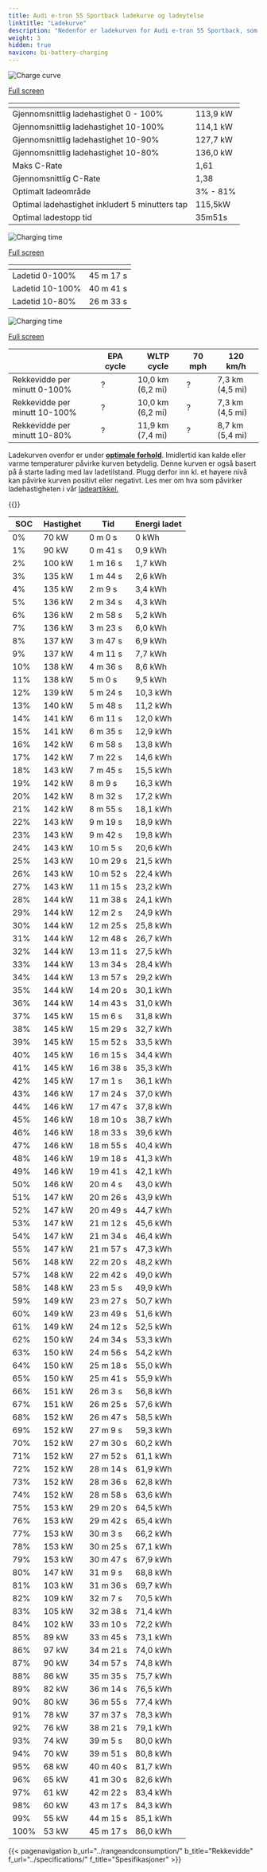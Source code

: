 ```yaml
---
title: Audi e-tron 55 Sportback ladekurve og ladeytelse
linktitle: "Ladekurve"
description: "Nedenfor er ladekurven for Audi e-tron 55 Sportback, som illustrerer ladehastigheten ved forskjellige batterinivåer. I tillegg gir grafer for rekkevidde og tid omfattende detaljer om ladeprestasjonen."
weight: 3
hidden: true
navicon: bi-battery-charging
---
```

<!-- markdownlint-disable MD033 -->
<!-- markdownlint-disable MD010 -->
<img src="/images/models/audi/e-tron/e-tron_55_sportback/chargingcurve.svg" alt="Charge curve" class="img-fluid">

[Full screen](/images/models/audi/e-tron/e-tron_55_sportback/chargingcurve.svg)


<div class="table-responsive">
<table class="table table-striped border">
	<thead>
		<tr>
			<th>
			</th>
			<th>
			</th>
		</tr>
	</thead>
	<tbody>
		<tr>
			<td>
				Gjennomsnittlig ladehastighet 0 - 100%
			</td>
			<td>
				113,9 kW
			</td>
		</tr>
		<tr>
			<td>
				Gjennomsnittlig ladehastighet 10-100%
			</td>
			<td>
				114,1 kW
			</td>
		</tr>
		<tr>
			<td>
				Gjennomsnittlig ladehastighet 10-90%
			</td>
			<td>
				127,7 kW
			</td>
		</tr>
		<tr>
			<td>
				Gjennomsnittlig ladehastighet 10-80%
			</td>
			<td>
				136,0 kW
			</td>
		</tr>
		<tr>
			<td>
				Maks C-Rate
			</td>
			<td>
				1,61
			</td>
		</tr>
		<tr>
			<td>
				Gjennomsnittlig C-Rate
			</td>
			<td>
				1,38
			</td>
		</tr>
		<tr>
			<td>
				Optimalt ladeområde
			</td>
			<td>
				3% - 81%
			</td>
		</tr>
		<tr>
			<td>
				Optimal ladehastighet inkludert 5 minutters tap
			</td>
			<td>
				115,5kW
			</td>
		</tr>
		<tr>
			<td>
				Optimal ladestopp tid
			</td>
			<td>
				35m51s
			</td>
		</tr>
	</tbody>
</table>
</div>
<img src="/images/models/audi/e-tron/e-tron_55_sportback/chargingtime.svg" alt="Charging time" class="img-fluid">

[Full screen](/images/models/audi/e-tron/e-tron_55_sportback/chargingtime.svg)
<div class="table-responsive">
<table class="table table-striped border">
	<thead>
		<tr>
			<th>
			</th>
			<th>
			</th>
		</tr>
	</thead>
	<tbody>
		<tr>
			<td>
				Ladetid 0-100%
			</td>
			<td>
				 45 m 17 s
			</td>
		</tr>
		<tr>
			<td>
				Ladetid 10-100%
			</td>
			<td>
				 40 m 41 s
			</td>
		</tr>
		<tr>
			<td>
				Ladetid 10-80%
			</td>
			<td>
				 26 m 33 s
			</td>
		</tr>
	</tbody>
</table>
</div>
<img src="/images/models/audi/e-tron/e-tron_55_sportback/chargerangespeed.svg" alt="Charging time" class="img-fluid">

[Full screen](/images/models/audi/e-tron/e-tron_55_sportback/chargerangespeed.svg)
<div class="table-responsive">
<table class="table table-striped border">
	<thead>
		<tr>
			<th>
			</th>
			<th>
				EPA cycle
			</th>
			<th>
				WLTP cycle
			</th>
			<th>
				70 mph
			</th>
			<th>
				120 km/h
			</th>
		</tr>
	</thead>
	<tbody>
		<tr>
			<td>
				Rekkevidde per minutt 0-100%
			</td>
			<td>
				?
			</td>
			<td>
				10,0 km (6,2 mi)
			</td>
			<td>
				?
			</td>
			<td>
				7,3 km (4,5 mi)
			</td>
		</tr>
		<tr>
			<td>
				Rekkevidde per minutt 10-100%
			</td>
			<td>
				?
			</td>
			<td>
				10,0 km (6,2 mi)
			</td>
			<td>
				?
			</td>
			<td>
				7,3 km (4,5 mi)
			</td>
		</tr>
		<tr>
			<td>
				Rekkevidde per minutt 10-80%
			</td>
			<td>
				?
			</td>
			<td>
				11,9 km (7,4 mi)
			</td>
			<td>
				?
			</td>
			<td>
				8,7 km (5,4 mi)
			</td>
		</tr>
	</tbody>
</table>
</div>


Ladekurven ovenfor er under **[optimale forhold](../../../../../technology/battery/charging/#temperatur)**. Imidlertid kan kalde eller varme temperaturer påvirke kurven betydelig. Denne kurven er også basert på å starte lading med lav ladetilstand. Plugg derfor inn kl. et høyere nivå kan påvirke kurven positivt eller negativt. Les mer om hva som påvirker ladehastigheten i vår [ladeartikkel.](../../../../../technology/battery/charging/)


{{<evkxdisplayaddarticle />}}
<div class="table-responsive">
<table class="table table-striped border">
	<thead>
		<tr>
			<th>
				SOC
			</th>
			<th>
				Hastighet
			</th>
			<th>
				Tid
			</th>
			<th>
				Energi ladet
			</th>
		</tr>
	</thead>
	<tbody>
		<tr>
			<td>
				0%
			</td>
			<td>
				70 kW
			</td>
			<td>
				 0 m 0 s
			</td>
			<td>
				0 kWh
			</td>
		</tr>
		<tr>
			<td>
				1%
			</td>
			<td>
				90 kW
			</td>
			<td>
				 0 m 41 s
			</td>
			<td>
				0,9 kWh
			</td>
		</tr>
		<tr>
			<td>
				2%
			</td>
			<td>
				100 kW
			</td>
			<td>
				 1 m 16 s
			</td>
			<td>
				1,7 kWh
			</td>
		</tr>
		<tr>
			<td>
				3%
			</td>
			<td>
				135 kW
			</td>
			<td>
				 1 m 44 s
			</td>
			<td>
				2,6 kWh
			</td>
		</tr>
		<tr>
			<td>
				4%
			</td>
			<td>
				135 kW
			</td>
			<td>
				 2 m 9 s
			</td>
			<td>
				3,4 kWh
			</td>
		</tr>
		<tr>
			<td>
				5%
			</td>
			<td>
				136 kW
			</td>
			<td>
				 2 m 34 s
			</td>
			<td>
				4,3 kWh
			</td>
		</tr>
		<tr>
			<td>
				6%
			</td>
			<td>
				136 kW
			</td>
			<td>
				 2 m 58 s
			</td>
			<td>
				5,2 kWh
			</td>
		</tr>
		<tr>
			<td>
				7%
			</td>
			<td>
				136 kW
			</td>
			<td>
				 3 m 23 s
			</td>
			<td>
				6,0 kWh
			</td>
		</tr>
		<tr>
			<td>
				8%
			</td>
			<td>
				137 kW
			</td>
			<td>
				 3 m 47 s
			</td>
			<td>
				6,9 kWh
			</td>
		</tr>
		<tr>
			<td>
				9%
			</td>
			<td>
				137 kW
			</td>
			<td>
				 4 m 11 s
			</td>
			<td>
				7,7 kWh
			</td>
		</tr>
		<tr>
			<td>
				10%
			</td>
			<td>
				138 kW
			</td>
			<td>
				 4 m 36 s
			</td>
			<td>
				8,6 kWh
			</td>
		</tr>
		<tr>
			<td>
				11%
			</td>
			<td>
				138 kW
			</td>
			<td>
				 5 m 0 s
			</td>
			<td>
				9,5 kWh
			</td>
		</tr>
		<tr>
			<td>
				12%
			</td>
			<td>
				139 kW
			</td>
			<td>
				 5 m 24 s
			</td>
			<td>
				10,3 kWh
			</td>
		</tr>
		<tr>
			<td>
				13%
			</td>
			<td>
				140 kW
			</td>
			<td>
				 5 m 48 s
			</td>
			<td>
				11,2 kWh
			</td>
		</tr>
		<tr>
			<td>
				14%
			</td>
			<td>
				141 kW
			</td>
			<td>
				 6 m 11 s
			</td>
			<td>
				12,0 kWh
			</td>
		</tr>
		<tr>
			<td>
				15%
			</td>
			<td>
				141 kW
			</td>
			<td>
				 6 m 35 s
			</td>
			<td>
				12,9 kWh
			</td>
		</tr>
		<tr>
			<td>
				16%
			</td>
			<td>
				142 kW
			</td>
			<td>
				 6 m 58 s
			</td>
			<td>
				13,8 kWh
			</td>
		</tr>
		<tr>
			<td>
				17%
			</td>
			<td>
				142 kW
			</td>
			<td>
				 7 m 22 s
			</td>
			<td>
				14,6 kWh
			</td>
		</tr>
		<tr>
			<td>
				18%
			</td>
			<td>
				143 kW
			</td>
			<td>
				 7 m 45 s
			</td>
			<td>
				15,5 kWh
			</td>
		</tr>
		<tr>
			<td>
				19%
			</td>
			<td>
				142 kW
			</td>
			<td>
				 8 m 9 s
			</td>
			<td>
				16,3 kWh
			</td>
		</tr>
		<tr>
			<td>
				20%
			</td>
			<td>
				142 kW
			</td>
			<td>
				 8 m 32 s
			</td>
			<td>
				17,2 kWh
			</td>
		</tr>
		<tr>
			<td>
				21%
			</td>
			<td>
				142 kW
			</td>
			<td>
				 8 m 55 s
			</td>
			<td>
				18,1 kWh
			</td>
		</tr>
		<tr>
			<td>
				22%
			</td>
			<td>
				143 kW
			</td>
			<td>
				 9 m 19 s
			</td>
			<td>
				18,9 kWh
			</td>
		</tr>
		<tr>
			<td>
				23%
			</td>
			<td>
				143 kW
			</td>
			<td>
				 9 m 42 s
			</td>
			<td>
				19,8 kWh
			</td>
		</tr>
		<tr>
			<td>
				24%
			</td>
			<td>
				143 kW
			</td>
			<td>
				 10 m 5 s
			</td>
			<td>
				20,6 kWh
			</td>
		</tr>
		<tr>
			<td>
				25%
			</td>
			<td>
				143 kW
			</td>
			<td>
				 10 m 29 s
			</td>
			<td>
				21,5 kWh
			</td>
		</tr>
		<tr>
			<td>
				26%
			</td>
			<td>
				143 kW
			</td>
			<td>
				 10 m 52 s
			</td>
			<td>
				22,4 kWh
			</td>
		</tr>
		<tr>
			<td>
				27%
			</td>
			<td>
				143 kW
			</td>
			<td>
				 11 m 15 s
			</td>
			<td>
				23,2 kWh
			</td>
		</tr>
		<tr>
			<td>
				28%
			</td>
			<td>
				144 kW
			</td>
			<td>
				 11 m 38 s
			</td>
			<td>
				24,1 kWh
			</td>
		</tr>
		<tr>
			<td>
				29%
			</td>
			<td>
				144 kW
			</td>
			<td>
				 12 m 2 s
			</td>
			<td>
				24,9 kWh
			</td>
		</tr>
		<tr>
			<td>
				30%
			</td>
			<td>
				144 kW
			</td>
			<td>
				 12 m 25 s
			</td>
			<td>
				25,8 kWh
			</td>
		</tr>
		<tr>
			<td>
				31%
			</td>
			<td>
				144 kW
			</td>
			<td>
				 12 m 48 s
			</td>
			<td>
				26,7 kWh
			</td>
		</tr>
		<tr>
			<td>
				32%
			</td>
			<td>
				144 kW
			</td>
			<td>
				 13 m 11 s
			</td>
			<td>
				27,5 kWh
			</td>
		</tr>
		<tr>
			<td>
				33%
			</td>
			<td>
				144 kW
			</td>
			<td>
				 13 m 34 s
			</td>
			<td>
				28,4 kWh
			</td>
		</tr>
		<tr>
			<td>
				34%
			</td>
			<td>
				144 kW
			</td>
			<td>
				 13 m 57 s
			</td>
			<td>
				29,2 kWh
			</td>
		</tr>
		<tr>
			<td>
				35%
			</td>
			<td>
				144 kW
			</td>
			<td>
				 14 m 20 s
			</td>
			<td>
				30,1 kWh
			</td>
		</tr>
		<tr>
			<td>
				36%
			</td>
			<td>
				144 kW
			</td>
			<td>
				 14 m 43 s
			</td>
			<td>
				31,0 kWh
			</td>
		</tr>
		<tr>
			<td>
				37%
			</td>
			<td>
				145 kW
			</td>
			<td>
				 15 m 6 s
			</td>
			<td>
				31,8 kWh
			</td>
		</tr>
		<tr>
			<td>
				38%
			</td>
			<td>
				145 kW
			</td>
			<td>
				 15 m 29 s
			</td>
			<td>
				32,7 kWh
			</td>
		</tr>
		<tr>
			<td>
				39%
			</td>
			<td>
				145 kW
			</td>
			<td>
				 15 m 52 s
			</td>
			<td>
				33,5 kWh
			</td>
		</tr>
		<tr>
			<td>
				40%
			</td>
			<td>
				145 kW
			</td>
			<td>
				 16 m 15 s
			</td>
			<td>
				34,4 kWh
			</td>
		</tr>
		<tr>
			<td>
				41%
			</td>
			<td>
				145 kW
			</td>
			<td>
				 16 m 38 s
			</td>
			<td>
				35,3 kWh
			</td>
		</tr>
		<tr>
			<td>
				42%
			</td>
			<td>
				145 kW
			</td>
			<td>
				 17 m 1 s
			</td>
			<td>
				36,1 kWh
			</td>
		</tr>
		<tr>
			<td>
				43%
			</td>
			<td>
				146 kW
			</td>
			<td>
				 17 m 24 s
			</td>
			<td>
				37,0 kWh
			</td>
		</tr>
		<tr>
			<td>
				44%
			</td>
			<td>
				146 kW
			</td>
			<td>
				 17 m 47 s
			</td>
			<td>
				37,8 kWh
			</td>
		</tr>
		<tr>
			<td>
				45%
			</td>
			<td>
				146 kW
			</td>
			<td>
				 18 m 10 s
			</td>
			<td>
				38,7 kWh
			</td>
		</tr>
		<tr>
			<td>
				46%
			</td>
			<td>
				146 kW
			</td>
			<td>
				 18 m 33 s
			</td>
			<td>
				39,6 kWh
			</td>
		</tr>
		<tr>
			<td>
				47%
			</td>
			<td>
				146 kW
			</td>
			<td>
				 18 m 55 s
			</td>
			<td>
				40,4 kWh
			</td>
		</tr>
		<tr>
			<td>
				48%
			</td>
			<td>
				146 kW
			</td>
			<td>
				 19 m 18 s
			</td>
			<td>
				41,3 kWh
			</td>
		</tr>
		<tr>
			<td>
				49%
			</td>
			<td>
				146 kW
			</td>
			<td>
				 19 m 41 s
			</td>
			<td>
				42,1 kWh
			</td>
		</tr>
		<tr>
			<td>
				50%
			</td>
			<td>
				146 kW
			</td>
			<td>
				 20 m 4 s
			</td>
			<td>
				43,0 kWh
			</td>
		</tr>
		<tr>
			<td>
				51%
			</td>
			<td>
				147 kW
			</td>
			<td>
				 20 m 26 s
			</td>
			<td>
				43,9 kWh
			</td>
		</tr>
		<tr>
			<td>
				52%
			</td>
			<td>
				147 kW
			</td>
			<td>
				 20 m 49 s
			</td>
			<td>
				44,7 kWh
			</td>
		</tr>
		<tr>
			<td>
				53%
			</td>
			<td>
				147 kW
			</td>
			<td>
				 21 m 12 s
			</td>
			<td>
				45,6 kWh
			</td>
		</tr>
		<tr>
			<td>
				54%
			</td>
			<td>
				147 kW
			</td>
			<td>
				 21 m 34 s
			</td>
			<td>
				46,4 kWh
			</td>
		</tr>
		<tr>
			<td>
				55%
			</td>
			<td>
				147 kW
			</td>
			<td>
				 21 m 57 s
			</td>
			<td>
				47,3 kWh
			</td>
		</tr>
		<tr>
			<td>
				56%
			</td>
			<td>
				148 kW
			</td>
			<td>
				 22 m 20 s
			</td>
			<td>
				48,2 kWh
			</td>
		</tr>
		<tr>
			<td>
				57%
			</td>
			<td>
				148 kW
			</td>
			<td>
				 22 m 42 s
			</td>
			<td>
				49,0 kWh
			</td>
		</tr>
		<tr>
			<td>
				58%
			</td>
			<td>
				148 kW
			</td>
			<td>
				 23 m 5 s
			</td>
			<td>
				49,9 kWh
			</td>
		</tr>
		<tr>
			<td>
				59%
			</td>
			<td>
				149 kW
			</td>
			<td>
				 23 m 27 s
			</td>
			<td>
				50,7 kWh
			</td>
		</tr>
		<tr>
			<td>
				60%
			</td>
			<td>
				149 kW
			</td>
			<td>
				 23 m 49 s
			</td>
			<td>
				51,6 kWh
			</td>
		</tr>
		<tr>
			<td>
				61%
			</td>
			<td>
				149 kW
			</td>
			<td>
				 24 m 12 s
			</td>
			<td>
				52,5 kWh
			</td>
		</tr>
		<tr>
			<td>
				62%
			</td>
			<td>
				150 kW
			</td>
			<td>
				 24 m 34 s
			</td>
			<td>
				53,3 kWh
			</td>
		</tr>
		<tr>
			<td>
				63%
			</td>
			<td>
				150 kW
			</td>
			<td>
				 24 m 56 s
			</td>
			<td>
				54,2 kWh
			</td>
		</tr>
		<tr>
			<td>
				64%
			</td>
			<td>
				150 kW
			</td>
			<td>
				 25 m 18 s
			</td>
			<td>
				55,0 kWh
			</td>
		</tr>
		<tr>
			<td>
				65%
			</td>
			<td>
				150 kW
			</td>
			<td>
				 25 m 41 s
			</td>
			<td>
				55,9 kWh
			</td>
		</tr>
		<tr>
			<td>
				66%
			</td>
			<td>
				151 kW
			</td>
			<td>
				 26 m 3 s
			</td>
			<td>
				56,8 kWh
			</td>
		</tr>
		<tr>
			<td>
				67%
			</td>
			<td>
				151 kW
			</td>
			<td>
				 26 m 25 s
			</td>
			<td>
				57,6 kWh
			</td>
		</tr>
		<tr>
			<td>
				68%
			</td>
			<td>
				152 kW
			</td>
			<td>
				 26 m 47 s
			</td>
			<td>
				58,5 kWh
			</td>
		</tr>
		<tr>
			<td>
				69%
			</td>
			<td>
				152 kW
			</td>
			<td>
				 27 m 9 s
			</td>
			<td>
				59,3 kWh
			</td>
		</tr>
		<tr>
			<td>
				70%
			</td>
			<td>
				152 kW
			</td>
			<td>
				 27 m 30 s
			</td>
			<td>
				60,2 kWh
			</td>
		</tr>
		<tr>
			<td>
				71%
			</td>
			<td>
				152 kW
			</td>
			<td>
				 27 m 52 s
			</td>
			<td>
				61,1 kWh
			</td>
		</tr>
		<tr>
			<td>
				72%
			</td>
			<td>
				152 kW
			</td>
			<td>
				 28 m 14 s
			</td>
			<td>
				61,9 kWh
			</td>
		</tr>
		<tr>
			<td>
				73%
			</td>
			<td>
				152 kW
			</td>
			<td>
				 28 m 36 s
			</td>
			<td>
				62,8 kWh
			</td>
		</tr>
		<tr>
			<td>
				74%
			</td>
			<td>
				152 kW
			</td>
			<td>
				 28 m 58 s
			</td>
			<td>
				63,6 kWh
			</td>
		</tr>
		<tr>
			<td>
				75%
			</td>
			<td>
				153 kW
			</td>
			<td>
				 29 m 20 s
			</td>
			<td>
				64,5 kWh
			</td>
		</tr>
		<tr>
			<td>
				76%
			</td>
			<td>
				153 kW
			</td>
			<td>
				 29 m 42 s
			</td>
			<td>
				65,4 kWh
			</td>
		</tr>
		<tr>
			<td>
				77%
			</td>
			<td>
				153 kW
			</td>
			<td>
				 30 m 3 s
			</td>
			<td>
				66,2 kWh
			</td>
		</tr>
		<tr>
			<td>
				78%
			</td>
			<td>
				153 kW
			</td>
			<td>
				 30 m 25 s
			</td>
			<td>
				67,1 kWh
			</td>
		</tr>
		<tr>
			<td>
				79%
			</td>
			<td>
				153 kW
			</td>
			<td>
				 30 m 47 s
			</td>
			<td>
				67,9 kWh
			</td>
		</tr>
		<tr>
			<td>
				80%
			</td>
			<td>
				147 kW
			</td>
			<td>
				 31 m 9 s
			</td>
			<td>
				68,8 kWh
			</td>
		</tr>
		<tr>
			<td>
				81%
			</td>
			<td>
				103 kW
			</td>
			<td>
				 31 m 36 s
			</td>
			<td>
				69,7 kWh
			</td>
		</tr>
		<tr>
			<td>
				82%
			</td>
			<td>
				109 kW
			</td>
			<td>
				 32 m 7 s
			</td>
			<td>
				70,5 kWh
			</td>
		</tr>
		<tr>
			<td>
				83%
			</td>
			<td>
				105 kW
			</td>
			<td>
				 32 m 38 s
			</td>
			<td>
				71,4 kWh
			</td>
		</tr>
		<tr>
			<td>
				84%
			</td>
			<td>
				102 kW
			</td>
			<td>
				 33 m 10 s
			</td>
			<td>
				72,2 kWh
			</td>
		</tr>
		<tr>
			<td>
				85%
			</td>
			<td>
				89 kW
			</td>
			<td>
				 33 m 45 s
			</td>
			<td>
				73,1 kWh
			</td>
		</tr>
		<tr>
			<td>
				86%
			</td>
			<td>
				97 kW
			</td>
			<td>
				 34 m 21 s
			</td>
			<td>
				74,0 kWh
			</td>
		</tr>
		<tr>
			<td>
				87%
			</td>
			<td>
				90 kW
			</td>
			<td>
				 34 m 57 s
			</td>
			<td>
				74,8 kWh
			</td>
		</tr>
		<tr>
			<td>
				88%
			</td>
			<td>
				86 kW
			</td>
			<td>
				 35 m 35 s
			</td>
			<td>
				75,7 kWh
			</td>
		</tr>
		<tr>
			<td>
				89%
			</td>
			<td>
				82 kW
			</td>
			<td>
				 36 m 14 s
			</td>
			<td>
				76,5 kWh
			</td>
		</tr>
		<tr>
			<td>
				90%
			</td>
			<td>
				80 kW
			</td>
			<td>
				 36 m 55 s
			</td>
			<td>
				77,4 kWh
			</td>
		</tr>
		<tr>
			<td>
				91%
			</td>
			<td>
				78 kW
			</td>
			<td>
				 37 m 37 s
			</td>
			<td>
				78,3 kWh
			</td>
		</tr>
		<tr>
			<td>
				92%
			</td>
			<td>
				76 kW
			</td>
			<td>
				 38 m 21 s
			</td>
			<td>
				79,1 kWh
			</td>
		</tr>
		<tr>
			<td>
				93%
			</td>
			<td>
				74 kW
			</td>
			<td>
				 39 m 5 s
			</td>
			<td>
				80,0 kWh
			</td>
		</tr>
		<tr>
			<td>
				94%
			</td>
			<td>
				70 kW
			</td>
			<td>
				 39 m 51 s
			</td>
			<td>
				80,8 kWh
			</td>
		</tr>
		<tr>
			<td>
				95%
			</td>
			<td>
				68 kW
			</td>
			<td>
				 40 m 40 s
			</td>
			<td>
				81,7 kWh
			</td>
		</tr>
		<tr>
			<td>
				96%
			</td>
			<td>
				65 kW
			</td>
			<td>
				 41 m 30 s
			</td>
			<td>
				82,6 kWh
			</td>
		</tr>
		<tr>
			<td>
				97%
			</td>
			<td>
				61 kW
			</td>
			<td>
				 42 m 22 s
			</td>
			<td>
				83,4 kWh
			</td>
		</tr>
		<tr>
			<td>
				98%
			</td>
			<td>
				60 kW
			</td>
			<td>
				 43 m 17 s
			</td>
			<td>
				84,3 kWh
			</td>
		</tr>
		<tr>
			<td>
				99%
			</td>
			<td>
				55 kW
			</td>
			<td>
				 44 m 15 s
			</td>
			<td>
				85,1 kWh
			</td>
		</tr>
		<tr>
			<td>
				100%
			</td>
			<td>
				53 kW
			</td>
			<td>
				 45 m 17 s
			</td>
			<td>
				86,0 kWh
			</td>
		</tr>
	</tbody>
</table>
</div>


{{< pagenavigation b_url="../rangeandconsumption/" b_title="Rekkevidde" f_url="../specifications/" f_title="Spesifikasjoner" >}}
